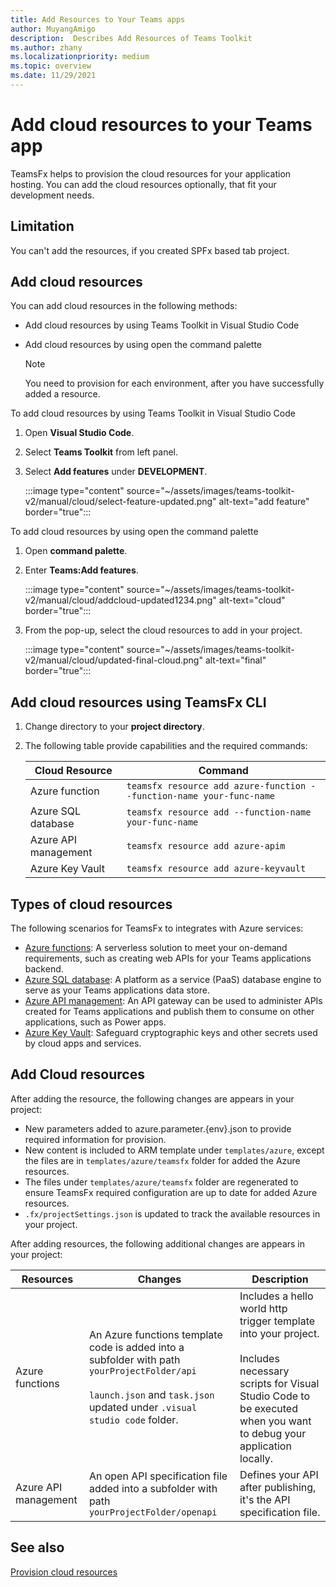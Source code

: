 ```yaml
---
title: Add Resources to Your Teams apps
author: MuyangAmigo
description:  Describes Add Resources of Teams Toolkit
ms.author: zhany
ms.localizationpriority: medium
ms.topic: overview
ms.date: 11/29/2021
---
```


# Add cloud resources to your Teams app

TeamsFx helps to provision the cloud resources for your application hosting. You can add the cloud resources optionally, that fit your development needs.

## Limitation

You can't add the resources, if you created SPFx based tab project.

## Add cloud resources

You can add cloud resources in the following methods:

* Add cloud resources by using Teams Toolkit in Visual Studio Code
* Add cloud resources by using open the command palette

  > [!NOTE]
  > You need to provision for each environment, after you have successfully added a resource.
  
To add cloud resources by using Teams Toolkit in Visual Studio Code

   1. Open **Visual Studio Code**.
   1. Select **Teams Toolkit** from left panel.
   1. Select **Add features** under **DEVELOPMENT**.

        :::image type="content" source="~/assets/images/teams-toolkit-v2/manual/cloud/select-feature-updated.png" alt-text="add feature" border="true":::

To add cloud resources by using open the command palette

   1. Open **command palette**.
   1. Enter **Teams:Add features**.

        :::image type="content" source="~/assets/images/teams-toolkit-v2/manual/cloud/addcloud-updated1234.png" alt-text="cloud" border="true":::

   1. From the pop-up, select the cloud resources to add in your project.

        :::image type="content" source="~/assets/images/teams-toolkit-v2/manual/cloud/updated-final-cloud.png" alt-text="final" border="true":::

## Add cloud resources using TeamsFx CLI

   1. Change directory to your **project directory**.
   1. The following table provide capabilities and the required commands:

       |Cloud Resource|Command|
       |---------------|----------|
       | Azure function|`teamsfx resource add azure-function --function-name your-func-name`|
       | Azure SQL database|`teamsfx resource add --function-name your-func-name`|
       | Azure API management|`teamsfx resource add azure-apim`|
       | Azure Key Vault|`teamsfx resource add azure-keyvault`|

## Types of cloud resources

The following scenarios for TeamsFx to integrates with Azure services:

- [Azure functions](/azure/azure-functions/functions-overview): A serverless solution to meet your on-demand requirements, such as creating web APIs for your Teams applications backend.
- [Azure SQL database](/azure/azure-sql/database/sql-database-paas-overview): A platform as a service (PaaS) database engine to serve as your Teams applications data store.
- [Azure API management](deploy.md): An API gateway can be used to administer APIs created for Teams applications and publish them to consume on other applications, such as Power apps.
- [Azure Key Vault](/azure/key-vault/general/overview): Safeguard cryptographic keys and other secrets used by cloud apps and services.

## Add Cloud resources

After adding the resource, the following changes are appears in your project:

- New parameters added to azure.parameter.{env}.json to provide required information for provision.
- New content is included to ARM template under `templates/azure`, except the files are in `templates/azure/teamsfx` folder for added the Azure resources.
- The files under `templates/azure/teamsfx` folder are regenerated to ensure TeamsFx required configuration are up to date for added Azure resources.
- `.fx/projectSettings.json` is updated to track the available resources in your project.

After adding resources, the following additional changes are appears in your project:

|Resources|Changes|Description|
|---------------|---------------|-----------------------------|
|Azure functions|An Azure functions template code is added into a subfolder with path `yourProjectFolder/api`</br></br>`launch.json` and `task.json` updated under `.visual studio code` folder.| Includes a hello world http trigger template into your project.</br></br> Includes necessary scripts for Visual Studio Code to be executed when you want to debug your application locally.|
|Azure API management|An open API specification file added into a subfolder with path `yourProjectFolder/openapi`|Defines your API after publishing, it's the API specification file.|

## See also

[Provision cloud resources](provision.md)
